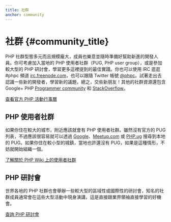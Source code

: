 ```yaml
---
title: 社群
anchor: community 
---
```


# 社群 {#community_title}

PHP 社群型態多元而且規模龐大，成員也樂意並隨時準備好幫助新進的開發人員。你可考慮加入當地的 PHP 使用者社群（PUG, PHP user group），或是參加較大型的 PHP 研討會，學習更多這裡提到的最佳實踐。你也可以使用 IRC 逛逛 #phpc 頻道 [irc.freenode.com][php-irc]，也可以跟隨 Twitter 帳號 [@phpc][phpc-twitter]。試著走出去認識一些新的開發者，學習新的議題，總之，交些新朋友！其他的社群資源還包含 Google+ PHP [Programmer community][php-programmers-gplus] 和 [StackOverflow][php-so]。

[查看官方 PHP 活動行事曆][php-calendar]

## PHP 使用者社群

如果你住在較大的城市，附近應該就會有 PHP 使用者社群。雖然沒有官方的 PUG 列表，不過應該很容易就可以透過 [Google][google]、[Meetup.com][meetup] 或 [PHP.ug][php-ug] 搜尋到本地的 PUG。如果你住在較小型的城鎮，當地也許還沒有 PUG，如果是這種情形，不妨就開始組織一個。

[了解關於 PHP Wiki 上的使用者社群][php-wiki]

## PHP 研討會

世界各地的 PHP 社群也會舉辦一些較大型的區域性或國際性的研討會，知名的社群成員通常會在這些大型活動中現身演講，這是直接跟業界領袖直接學習的好機會。

[查詢 PHP 研討會][php-conf]

[php-calendar]: http://www.php.net/cal.php
[google]: https://www.google.com/search?q=php+user+group+near+me
[meetup]: http://www.meetup.com/find/
[php-ug]: http://php.ug
[php-wiki]: https://wiki.php.net/usergroups
[php-conf]: http://php.net/conferences/index.php
[phpc-twitter]: https://twitter.com/phpc
[php-programmers-gplus]: https://plus.google.com/u/0/communities/104245651975268426012
[php-irc]: http://webchat.freenode.net/?channels=phpc
[php-so]: http://stackoverflow.com/questions/tagged/php
